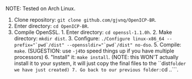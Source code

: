 NOTE: Tested on Arch Linux.

  1. Clone repository: ```git clone github.com/gjvnq/OpenICP-BR```.
  2. Enter directory: ```cd OpenICP-BR```.
  3. Compile OpenSSL.
    1. Enter directory: ```cd openssl-1.1.0h```.
    2. Make directory: ```mkdir dist```.
    3. Configure: ```./Configure linux-x86_64 --prefix="`pwd`/dist" --openssldir="`pwd`/dist" no-dso```.
    5. Compile: ```make```. (SUGESTION: use ```-j4```to speed things up if you have multiple processors)
    6. "Install" it: ```make install```. (NOTE: this WON'T actually install it to your system, it will just copy the final files to the ``dist``` folder we have just created)
    7. Go back to our previous folder: ```cd ..```.